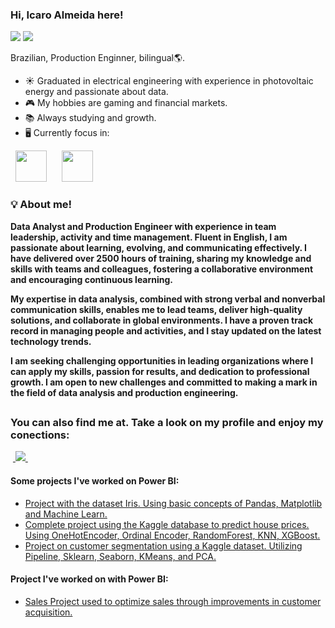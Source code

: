 ### Hi, Icaro Almeida here!
[<img src="https://img.shields.io/badge/icaroalmeidas-0A66C2?style=flat-square&logo=linkedin&logoColor=white" />](https://www.linkedin.com/in/icaroalmeidas/)
[<img src="https://img.shields.io/badge/icaroalmeidas@hotmail.com-EA4335?style=flat-square&logo=Gmail&logoColor=white" />](icaroalmeidas@hotmail.com)

Brazilian, Production Enginner, bilingual🌎.
- ☀ Graduated in electrical engineering with experience in photovoltaic energy and passionate about data.
- 🎮 My hobbies are gaming and financial markets.
- 📚 Always studying and growth.
- 🖥️ Currently focus in:
<div style="display: inline">
  &nbsp;&nbsp;<img width='50' height='50' src="https://img.icons8.com/?size=512&id=qYfwpsRXEcpc&format=png" />&nbsp;&nbsp;&nbsp;
  &nbsp;&nbsp;<img width='50' height='50' src="https://img.icons8.com/?size=512&id=50051&format=png" />&nbsp;&nbsp;&nbsp;

  ### :bulb: About me!

**Data Analyst and Production Engineer with experience in team leadership, activity and time management. Fluent in English, I am passionate about learning, evolving, and communicating effectively. I have delivered over 2500 hours of training, sharing my knowledge and skills with teams and colleagues, fostering a collaborative environment and encouraging continuous learning.**

**My expertise in data analysis, combined with strong verbal and nonverbal communication skills, enables me to lead teams, deliver high-quality solutions, and collaborate in global environments. I have a proven track record in managing people and activities, and I stay updated on the latest technology trends.**

**I am seeking challenging opportunities in leading organizations where I can apply my skills, passion for results, and dedication to professional growth. I am open to new challenges and committed to making a mark in the field of data analysis and production engineering.**

##

### You can also find me at. Take a look on my profile and enjoy my conections:
&nbsp;<a href="https://www.linkedin.com/in/icaroalmeidas/">
  <img src="https://img.shields.io/badge/linkedin-%230077B5.svg?style=for-the-badge&logo=linkedin&logoColor=white">
</a>&nbsp;


#### Some projects I've worked on Power BI:
- <a href="https://github.com/BrunoFelipeCB/Dataset-iris/tree/main">
    Project with the dataset Iris. Using basic concepts of Pandas, Matplotlib and Machine Learn.
  </a>
- <a href="https://github.com/BrunoFelipeCB/House-Prices/tree/main">
    Complete project using the Kaggle database to predict house prices. Using OneHotEncoder, Ordinal Encoder, RandomForest, KNN, XGBoost.
  </a>
- <a href="https://github.com/BrunoFelipeCB/Customer-Segmentation-Supermarket">
    Project on customer segmentation using a Kaggle dataset. Utilizing Pipeline, Sklearn, Seaborn, KMeans, and PCA.
  </a>

#### Project I've worked on with Power BI:
- <a href="https://github.com/BrunoFelipeCB/Power-BI?tab=readme-ov-file">
    Sales Project used to optimize sales through improvements in customer acquisition.
  </a>
